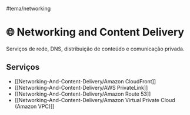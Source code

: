 #tema/networking
# 🌐 Networking and Content Delivery

Serviços de rede, DNS, distribuição de conteúdo e comunicação privada.

## Serviços

- [[Networking-And-Content-Delivery/Amazon CloudFront]]
- [[Networking-And-Content-Delivery/AWS PrivateLink]]
- [[Networking-And-Content-Delivery/Amazon Route 53]]
- [[Networking-And-Content-Delivery/Amazon Virtual Private Cloud (Amazon VPC)]]
